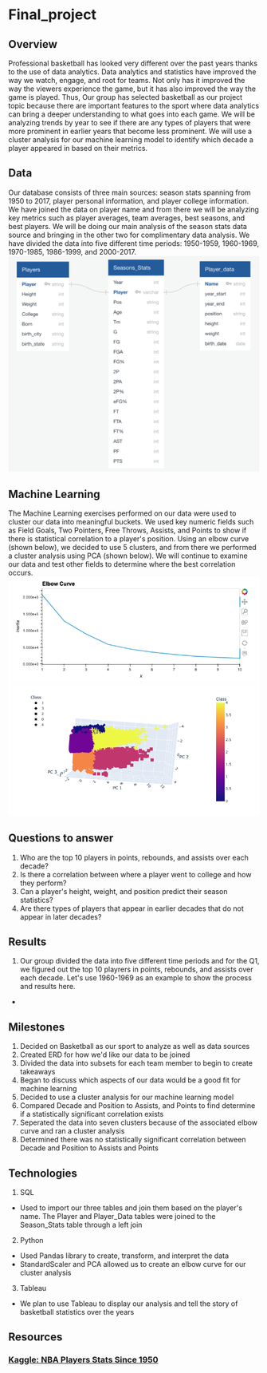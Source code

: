 # Final_project

## Overview

Professional basketball has looked very different over the past years thanks to the use of data analytics. Data analytics and statistics have improved the way we watch, engage, and root for teams. Not only has it improved the way the viewers experience the game, but it has also improved the way the game is played. Thus, Our group has selected basketball as our project topic because there are important features to the sport where data analytics can bring a deeper understanding to what goes into each game. We will be analyzing trends by year to see if there are any types of players that were more prominent in earlier years that become less prominent. We will use a cluster analysis for our machine learning model to identify which decade a player appeared in based on their metrics.

## Data

Our database consists of three main sources: season stats spanning from 1950 to 2017, player personal information, and player college information. We have joined the data on player name and from there we will be analyzing key metrics such as player averages, team averages, best seasons, and best players. We will be doing our main analysis of the season stats data source and bringing in the other two for complimentary data analysis. We have divided the data into five different time periods: 1950-1959, 1960-1969, 1970-1985, 1986-1999, and 2000-2017.
![](https://github.com/AliBailoun234/Final_project/blob/main/ERD/ERD.png)

## Machine Learning

The Machine Learning exercises performed on our data were used to cluster our data into meaningful buckets. We used key numeric fields such as Field Goals, Two Pointers, Free Throws, Assists, and Points to show if there is statistical correlation to a player's position. Using an elbow curve (shown below), we decided to use 5 clusters, and from there we performed a cluster analysis using PCA (shown below). We will continue to examine our data and test other fields to determine where the best correlation occurs.
![Elbow Curve](https://github.com/AliBailoun234/Final_project/blob/main/Files/Elbow%20Curve.png)
![Cluster](https://github.com/AliBailoun234/Final_project/blob/main/Files/PCA%20Data%20Clustering.png)

## Questions to answer

1. Who are the top 10 players in points, rebounds, and assists over each decade?
2. Is there a correlation between where a player went to college and how they perform?
3. Can a player's height, weight, and position predict their season statistics?
4. Are there types of players that appear in earlier decades that do not appear in later decades?


## Results

1. Our group divided the data into five different time periods and for the Q1, we figured out the top 10 playrers in points, rebounds, and assists over each decade. Let's use 1960-1969 as an example to show the process and results here.
  * 



## Milestones

1. Decided on Basketball as our sport to analyze as well as data sources
2. Created ERD for how we'd like our data to be joined
3. Divided the data into subsets for each team member to begin to create takeaways
4. Began to discuss which aspects of our data would be a good fit for machine learning
5. Decided to use a cluster analysis for our machine learning model
6. Compared Decade and Position to Assists, and Points to find determine if a statistically significant correlation exists
7. Seperated the data into seven clusters because of the associated elbow curve and ran a cluster analysis
8. Determined there was no statistically significant correlation between Decade and Position to Assists and Points

## Technologies

1. SQL
  - Used to import our three tables and join them based on the player's name. The Player and Player_Data tables were joined to the Season_Stats table through a left join
2. Python
  - Used Pandas library to create, transform, and interpret the data
  - StandardScaler and PCA allowed us to create an elbow curve for our cluster analysis
3. Tableau
  - We plan to use Tableau to display our analysis and tell the story of basketball statistics over the years
  
## Resources
### [Kaggle: NBA Players Stats Since 1950](https://www.kaggle.com/datasets/drgilermo/nba-players-stats?resource=download&select=player_data.csv)

